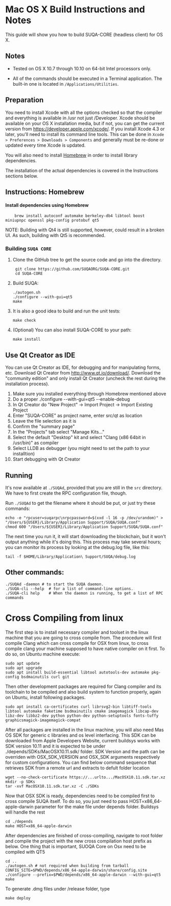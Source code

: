 Mac OS X Build Instructions and Notes
====================================
This guide will show you how to build SUQA-CORE (headless client) for OS X.

Notes
-----

* Tested on OS X 10.7 through 10.10 on 64-bit Intel processors only.

* All of the commands should be executed in a Terminal application. The
built-in one is located in `/Applications/Utilities`.

Preparation
-----------

You need to install Xcode with all the options checked so that the compiler
and everything is available in /usr not just /Developer. Xcode should be
available on your OS X installation media, but if not, you can get the
current version from https://developer.apple.com/xcode/. If you install
Xcode 4.3 or later, you'll need to install its command line tools. This can
be done in `Xcode > Preferences > Downloads > Components` and generally must
be re-done or updated every time Xcode is updated.

You will also need to install [Homebrew](http://brew.sh) in order to install library
dependencies.

The installation of the actual dependencies is covered in the Instructions
sections below.

Instructions: Homebrew
----------------------

#### Install dependencies using Homebrew

        brew install autoconf automake berkeley-db4 libtool boost miniupnpc openssl pkg-config protobuf qt5

NOTE: Building with Qt4 is still supported, however, could result in a broken UI. As such, building with Qt5 is recommended.

### Building `SUQA CORE`

1. Clone the GitHub tree to get the source code and go into the directory.

        git clone https://github.com/SUQAORG/SUQA-CORE.git
        cd SUQA-CORE

2.  Build SUQA:

        ./autogen.sh
        ./configure --with-gui=qt5
        make

3.  It is also a good idea to build and run the unit tests:

        make check

4.  (Optional) You can also install SUQA-CORE to your path:

        make install

Use Qt Creator as IDE
------------------------
You can use Qt Creator as IDE, for debugging and for manipulating forms, etc.
Download Qt Creator from http://www.qt.io/download/. Download the "community edition" and only install Qt Creator (uncheck the rest during the installation process).

1. Make sure you installed everything through Homebrew mentioned above
2. Do a proper ./configure --with-gui=qt5 --enable-debug
3. In Qt Creator do "New Project" -> Import Project -> Import Existing Project
4. Enter "SUQA-CORE" as project name, enter src/qt as location
5. Leave the file selection as it is
6. Confirm the "summary page"
7. In the "Projects" tab select "Manage Kits..."
8. Select the default "Desktop" kit and select "Clang (x86 64bit in /usr/bin)" as compiler
9. Select LLDB as debugger (you might need to set the path to your installtion)
10. Start debugging with Qt Creator


Running
-------

It's now available at `./SUQAd`, provided that you are still in the `src`
directory. We have to first create the RPC configuration file, though.

Run `./SUQAd` to get the filename where it should be put, or just try these
commands:

    echo -e "rpcuser=suqarpc\nrpcpassword=$(xxd -l 16 -p /dev/urandom)" > "/Users/${USER}/Library/Application Support/SUQA/SUQA.conf"
    chmod 600 "/Users/${USER}/Library/Application Support/SUQA/SUQA.conf"

The next time you run it, it will start downloading the blockchain, but it won't
output anything while it's doing this. This process may take several hours;
you can monitor its process by looking at the debug.log file, like this:

    tail -f $HOME/Library/Application\ Support/SUQA/debug.log

Other commands:
-------

    ./SUQAd -daemon # to start the SUQA daemon.
    ./SUQA-cli --help  # for a list of command-line options.
    ./SUQA-cli help    # When the daemon is running, to get a list of RPC commands

Cross Compiling from linux
====================================


The first step is to install necessary compiler and toolset in the linux machine that you are going to cross compile from. The procedure will first compile Clang which can cross compile for OSX from linux, to cross compile clang your machine supposed to have native compiler on it first. To do so, on Ubuntu machine execute:

    sudo apt update
    sudo apt upgrade
    sudo apt install build-essential libtool autotools-dev automake pkg-config bsdmainutils curl git

Then other development packages are required for Clang compiler and its toolchain to be compiled and also build system to function properly, again on Ubuntu, install following packages.

    sudo apt install ca-certificates curl librsvg2-bin libtiff-tools libtool automake faketime bsdmainutils cmake imagemagick libcap-dev libz-dev libbz2-dev python python-dev python-setuptools fonts-tuffy graphicsmagick-imagemagick-compat

After all packages are installed in the linux machine, you will also need Mas OS SDK for generic c libraries and os level interfacing. This SDK can be downloaded from Apple Developers Website, current buildsys works with SDK version 10.11 and it is expected to be under ./depends/SDKs/MacOSX10.11.sdk/ folder. SDK Version and the path can be overriden with OSX_SDK_VERSION and OSX_SDK arguments respectively for custom configurations. You can find below command sequence that retrieves SDK from a remote url and extracts to defult folder location

    wget --no-check-certificate https://...urlto.../MacOSX10.11.sdk.tar.xz
    mkdir -p SDKs
    tar -xvf MacOSX10.11.sdk.tar.xz -C ./SDKs

Now that OSX SDK is ready, dependencies need to be compiled first to cross compile SUQA itself. To do so, you just need to pass HOST=x86_64-apple-darwin parameter for the make file under depends folder. Buildsys will handle the rest

    cd ./depends
    make HOST=x86_64-apple-darwin

After dependencies are finished of cross-compiling, navigate to root folder and compile the project with the new cross compilation host prefix as below. One thing that is important, SUOQA Core on Osx need to be compiled with QT5

    cd ..
    ./autogen.sh # not required when building from tarball
    CONFIG_SITE=$PWD/depends/x86_64-apple-darwin/share/config.site ./configure --prefix=$PWD/depends/x86_64-apple-darwin --with-gui=qt5
    make

To generate .dmg files under /release folder, type

    make deploy

